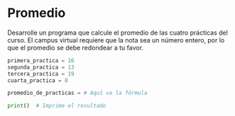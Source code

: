 # Promedio

Desarrolle un programa que calcule el promedio de las cuatro prácticas del curso.
El campus virtual requiere que la nota sea un número entero,
por lo que el promedio se debe redondear a tu favor.

```python
primera_practica = 16
segunda_practica = 13
tercera_practica = 19
cuarta_practica = 8

promedio_de_practicas = # Aquí va la fórmula

print()  # Imprime el resultado
```